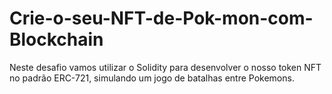 # Crie-o-seu-NFT-de-Pok-mon-com-Blockchain
Neste desafio vamos utilizar o Solidity para desenvolver o nosso token NFT no padrão ERC-721, simulando um jogo de batalhas entre Pokemons.
